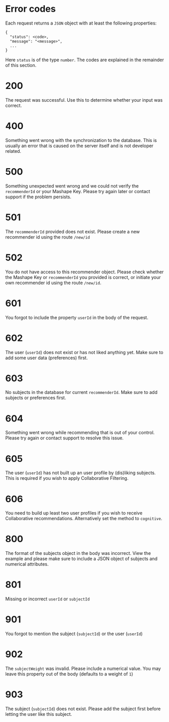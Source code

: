 # Error codes

Each request returns a `JSON` object with at least the following properties:

```
{
  "status": <code>,
  "message": "<message>",
  ...
}
```

Here `status` is of the type `number`. The codes are explained in the remainder of this section.

# 200
The request was successful. Use this to determine whether your input was correct.

# 400
Something went wrong with the synchronization to the database. This is usually an error that is caused on the server itself and is not developer related.

# 500
Something unexpected went wrong and we could not verify the `recommenderId` or your Mashape Key. Please try again later or contact support if the problem persists.

# 501
The `recommenderId` provided does not exist. Please create a new recommender id using the route `/new/id`

# 502
You do not have access to this recommender object. Please check whether the Mashape Key or `recommenderId` you provided is correct, or initiate your own recommender id using the route `/new/id`.

# 601
You forgot to include the property `userId` in the body of the request.

# 602
The user (`userId`) does not exist or has not liked anything yet. Make sure to add some user data (preferences) first.

# 603
No subjects in the database for current `recommenderId`. Make sure to add subjects or preferences first.

# 604
Something went wrong while recommending that is out of your control. Please try again or contact support to resolve this issue.

# 605
The user (`userId`) has not built up an user profile by (dis)liking subjects. This is required if you wish to apply Collaborative Filtering.

# 606
You need to build up least two user profiles if you wish to receive Collaborative recommendations. Alternatively set the method to `cognitive`.

# 800
The format of the subjects object in the body was incorrect. View the example and please make sure to include a JSON object of subjects and numerical attributes.

# 801
Missing or incorrect `userId` or `subjectId`

# 901
You forgot to mention the subject (`subjectId`) or the user (`userId`)

# 902
The `subjectWeight` was invalid. Please include a numerical value. You may leave this property out of the body (defaults to a weight of `1`)

# 903
The subject (`subjectId`) does not exist. Please add the subject first before letting the user like this subject.
